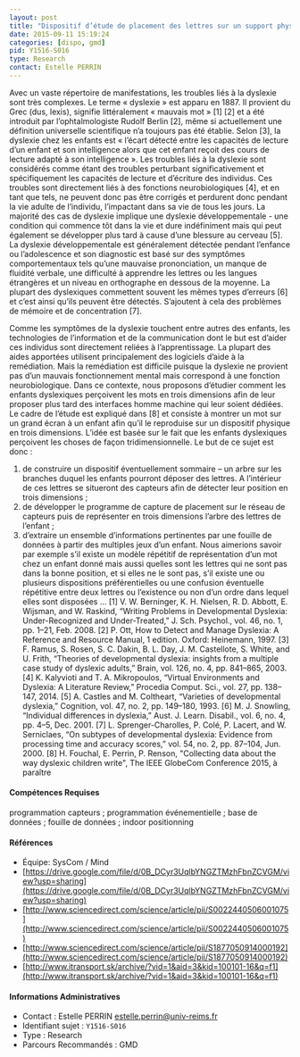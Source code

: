 ```yaml
---
layout: post
title: "Dispositif d’étude de placement des lettres sur un support physique 3D pour les enfants dyslexiques"
date: 2015-09-11 15:19:24
categories: [dispo, gmd]
pid: Y1516-S016
type: Research
contact: Estelle PERRIN
---
```

       
Avec un vaste répertoire de manifestations, les troubles liés à la dyslexie sont très complexes. Le terme « dyslexie » est apparu en 1887. Il provient du Grec (dus, lexis), signifie littéralement « mauvais mot » [1] [2] et a été introduit par l’ophtalmologiste Rudolf Berlin [2], même si actuellement une définition universelle scientifique n’a toujours pas été établie. Selon [3], la dyslexie chez les enfants est « l’écart détecté entre les capacités de lecture d’un enfant et son intelligence alors que cet enfant reçoit des cours de lecture adapté à son intelligence ». Les troubles liés à la dyslexie sont considérés comme étant des troubles perturbant significativement et spécifiquement les capacités de lecture et d’écriture des individus. Ces troubles sont directement liés à des fonctions neurobiologiques [4], et en tant que tels, ne peuvent donc pas être corrigés et perdurent donc pendant la vie adulte de l’individu, l’impactant dans sa vie de tous les jours. 
La majorité des cas de dyslexie implique une dyslexie développementale - une condition qui commence tôt dans la vie et dure indéfiniment mais qui peut également se développer plus tard à cause d’une blessure au cerveau [5]. La dyslexie développementale est généralement détectée pendant l’enfance ou l’adolescence et son diagnostic est basé sur des symptômes comportementaux tels qu’une mauvaise prononciation, un manque de fluidité verbale, une difficulté à apprendre les lettres ou les langues étrangères et un niveau en orthographe en dessous de la moyenne. La plupart des dyslexiques commettent souvent les mêmes types d’erreurs [6] et c’est ainsi qu’ils peuvent être détectés. S’ajoutent à cela des problèmes de mémoire et de concentration [7]. 
 
Comme les symptômes de la dyslexie touchent entre autres des enfants, les technologies de l’information et de la communication dont le but est d’aider ces individus sont directement reliées à l’apprentissage. La plupart des aides apportées utilisent principalement des logiciels d’aide à la remédiation. Mais la remédiation est difficile puisque la dyslexie ne provient pas d’un mauvais fonctionnement mental mais correspond à une fonction neurobiologique. 
Dans ce contexte, nous proposons d’étudier comment les enfants dyslexiques perçoivent les mots en trois dimensions afin de leur proposer plus tard des interfaces homme machine qui leur soient dédiées. Le cadre de l’étude est expliqué dans [8] et consiste à montrer un mot sur un grand écran à un enfant afin qu’il le reproduise sur un dispositif physique en trois dimensions. L’idée est basée sur le fait que les enfants dyslexiques perçoivent les choses de façon tridimensionnelle. Le but de ce sujet est donc :
1)	de construire un dispositif éventuellement sommaire – un arbre sur les branches duquel les enfants pourront déposer des lettres. A l’intérieur de ces lettres se situeront des capteurs afin de détecter leur position en trois dimensions ;
2)	de développer le programme de capture de placement sur le réseau de capteurs puis de représenter en trois dimensions l’arbre des lettres de l’enfant ;
3)	d’extraire un ensemble d’informations pertinentes par une fouille de données à partir des multiples jeux d’un enfant. Nous aimerions savoir par exemple s’il existe un modèle répétitif de représentation d’un mot chez un enfant donné mais aussi quelles sont les lettres qui ne sont pas dans la bonne position, et si elles ne le sont pas, s’il existe une ou plusieurs dispositions préférentielles ou une confusion éventuelle répétitive entre deux lettres ou l’existence ou non d’un ordre dans lequel elles sont disposées …
[1]	V. W. Berninger, K. H. Nielsen, R. D. Abbott, E. Wijsman, and W. Raskind, “Writing Problems in Developmental Dyslexia: Under-Recognized and Under-Treated,” J. Sch. Psychol., vol. 46, no. 1, pp. 1–21, Feb. 2008.
[2]	P. Ott, How to Detect and Manage Dyslexia: A Reference and Resource Manual, 1 edition. Oxford: Heinemann, 1997.
[3]	F. Ramus, S. Rosen, S. C. Dakin, B. L. Day, J. M. Castellote, S. White, and U. Frith, “Theories of developmental dyslexia: insights from a multiple case study of dyslexic adults,” Brain, vol. 126, no. 4, pp. 841–865, 2003.
[4]	K. Kalyvioti and T. A. Mikropoulos, “Virtual Environments and Dyslexia: A Literature Review,” Procedia Comput. Sci., vol. 27, pp. 138–147, 2014.
[5]	A. Castles and M. Coltheart, “Varieties of developmental dyslexia,” Cognition, vol. 47, no. 2, pp. 149–180, 1993.
[6]	M. J. Snowling, “Individual differences in dyslexia,” Aust. J. Learn. Disabil., vol. 6, no. 4, pp. 4–5, Dec. 2001.
[7]	L. Sprenger-Charolles, P. Colé, P. Lacert, and W. Serniclaes, “On subtypes of developmental dyslexia: Evidence from processing time and accuracy scores,” vol. 54, no. 2, pp. 87–104, Jun. 2000.
 [8]    H. Fouchal, E. Perrin, P. Renson, "Collecting data about the way dyslexic children write", The IEEE GlobeCom Conference 2015, à paraître

#### Compétences Requises
programmation capteurs ; programmation événementielle ; base de données ; fouille de données ; indoor positionning


#### Références

  * Équipe: SysCom / Mind
  * [https://drive.google.com/file/d/0B_DCyr3UqlbYNGZTMzhFbnZCVGM/view?usp=sharing](https://drive.google.com/file/d/0B_DCyr3UqlbYNGZTMzhFbnZCVGM/view?usp=sharing)
  * [http://www.sciencedirect.com/science/article/pii/S0022440506001075](http://www.sciencedirect.com/science/article/pii/S0022440506001075)
  * [http://www.sciencedirect.com/science/article/pii/S1877050914000192](http://www.sciencedirect.com/science/article/pii/S1877050914000192)
  * [http://www.itransport.sk/archive/?vid=1&aid=3&kid=100101-16&q=f1](http://www.itransport.sk/archive/?vid=1&aid=3&kid=100101-16&q=f1)

#### Informations Administratives
  * Contact : Estelle PERRIN <estelle.perrin@univ-reims.fr>
  * Identifiant sujet : `Y1516-S016`
  * Type : Research
  * Parcours Recommandés : GMD
     
